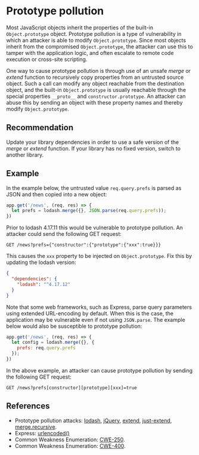 # Prototype pollution
Most JavaScript objects inherit the properties of the built-in `Object.prototype` object. Prototype pollution is a type of vulnerability in which an attacker is able to modify `Object.prototype`. Since most objects inherit from the compromised `Object.prototype`, the attacker can use this to tamper with the application logic, and often escalate to remote code execution or cross-site scripting.

One way to cause prototype pollution is through use of an unsafe *merge* or *extend* function to recursively copy properties from an untrusted source object. Such a call can modify any object reachable from the destination object, and the built-in `Object.prototype` is usually reachable through the special properties `__proto__` and `constructor.prototype`. An attacker can abuse this by sending an object with these property names and thereby modify `Object.prototype`.


## Recommendation
Update your library dependencies in order to use a safe version of the *merge* or *extend* function. If your library has no fixed version, switch to another library.


## Example
In the example below, the untrusted value `req.query.prefs` is parsed as JSON and then copied into a new object:


```javascript
app.get('/news', (req, res) => {
  let prefs = lodash.merge({}, JSON.parse(req.query.prefs));
})

```
Prior to lodash 4.17.11 this would be vulnerable to prototype pollution. An attacker could send the following GET request:

```
GET /news?prefs={"constructor":{"prototype":{"xxx":true}}}
```
This causes the `xxx` property to be injected on `Object.prototype`. Fix this by updating the lodash version:


```json
{
  "dependencies": {
    "lodash": "^4.17.12"
  }
}

```
Note that some web frameworks, such as Express, parse query parameters using extended URL-encoding by default. When this is the case, the application may be vulnerable even if not using `JSON.parse`. The example below would also be susceptible to prototype pollution:


```javascript
app.get('/news', (req, res) => {
  let config = lodash.merge({}, {
    prefs: req.query.prefs
  });
})

```
In the above example, an attacker can cause prototype pollution by sending the following GET request:

```
GET /news?prefs[constructor][prototype][xxx]=true
```

## References
* Prototype pollution attacks: [lodash](https://hackerone.com/reports/380873), [jQuery](https://hackerone.com/reports/454365), [extend](https://hackerone.com/reports/381185), [just-extend](https://hackerone.com/reports/430291), [merge.recursive](https://hackerone.com/reports/381194).
* Express: [urlencoded()](https://expressjs.com/en/api.html#express.urlencoded)
* Common Weakness Enumeration: [CWE-250](https://cwe.mitre.org/data/definitions/250.html).
* Common Weakness Enumeration: [CWE-400](https://cwe.mitre.org/data/definitions/400.html).
